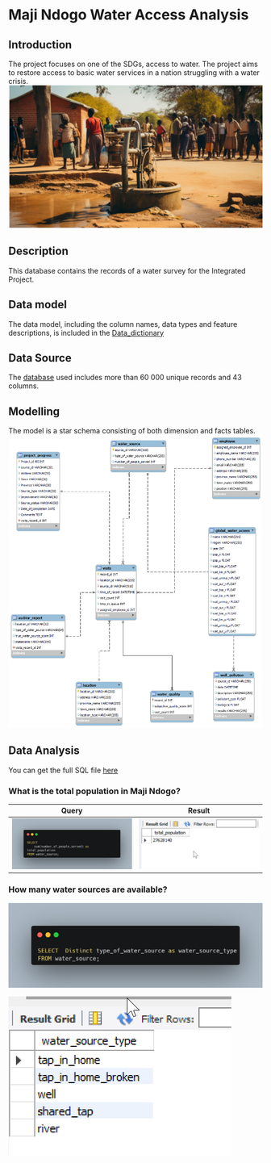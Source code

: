 # Maji Ndogo Water Access Analysis

## Introduction
The project focuses on one of the SDGs, access to water. The project aims to restore access to basic water services in a nation struggling with a water crisis. 
![](intro.jpeg)

## Description
This database contains the records of a water survey for the Integrated Project.

## Data model
The data model, including the column names, data types and feature descriptions, is included in the [Data_dictionary](Data_dictionary.pdf)

## Data Source
The [database](Md_water_services_data.xlsx) used includes more than 60 000 unique records and 43 columns.

## Modelling
The model is a star schema consisting of both dimension and facts tables.
![](model.png)

## Data Analysis
You can get the full SQL file [here](https://github.com/Crowei-Gibson/Maji_Ndogo/blob/main/Maji_Ndogo_Project.sql)

### What is the total population in Maji Ndogo?
Query                     |  Result
:-------------------------:|:-------------------------:
![](population.png)        | ![](pop_figure.png)

### How many water sources are available?
![](type_of_water_source.png)

![](water_source_types.png)

